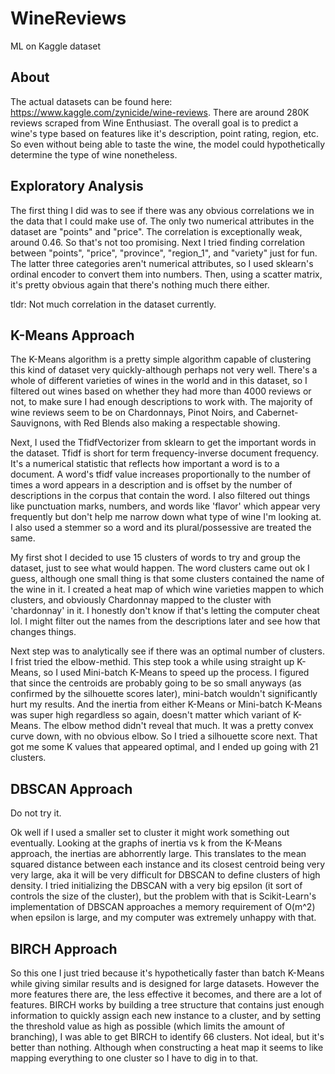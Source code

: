 # WineReviews
ML on Kaggle dataset

## About
The actual datasets can be found here: https://www.kaggle.com/zynicide/wine-reviews. There are around 280K reviews scraped from Wine Enthusiast. The overall goal is to predict a
wine's type based on features like it's description, point rating, region, etc. So even without being able to taste the wine, the model could hypothetically determine the type of 
wine nonetheless.

## Exploratory Analysis 
The first thing I did was to see if there was any obvious correlations we in the data that I could make use of. The only two numerical attributes in the dataset are "points" and
"price". The correlation is exceptionally weak, around 0.46. So that's not too promising. Next I tried finding correlation between "points", "price", "province", "region_1", and
"variety" just for fun. The latter three categories aren't numerical attributes, so I used sklearn's ordinal encoder to convert them into numbers. 
Then, using a scatter matrix, it's pretty obvious again that there's nothing much there either. 

tldr: Not much correlation in the dataset currently.

## K-Means Approach
The K-Means algorithm is a pretty simple algorithm capable of clustering this kind of dataset very quickly-although perhaps not very well. There's a whole of different varieties of wines in the world and in this dataset, so I filtered out wines based on whether they had more than 4000 reviews or not, to make sure I had enough descriptions to work with. The majority of wine reviews seem to be on Chardonnays, Pinot Noirs, and Cabernet-Sauvignons, with Red Blends also making a respectable showing. 

Next, I used the TfidfVectorizer from sklearn to get the important words in the dataset. Tfidf is short for term frequency-inverse document frequency. It's a numerical statistic that reflects how important a word is to a document. A word's tfidf value increases proportionally to the number of times a word appears in a description and is offset by the number of descriptions in the corpus that contain the word. I also filtered out things like punctuation marks, numbers, and words like 'flavor' which appear very frequently but don't help me narrow down what type of wine I'm looking at. I also used a stemmer so a word and its plural/possessive are treated the same.

My first shot I decided to use 15 clusters of words to try and group the dataset, just to see what would happen. The word clusters came out ok I guess, although one small thing is that some clusters contained the name of the wine in it. I created a heat map of which wine varieties mappen to which clusters, and obviously Chardonnay mapped to the cluster with 'chardonnay' in it. I honestly don't know if that's letting the computer cheat lol. I might filter out the names from the descriptions later and see how that changes things.

Next step was to analytically see if there was an optimal number of clusters. I frist tried the elbow-methid. This step took a while using straight up K-Means, so I used Mini-batch K-Means to speed up the process. I figured that since the centroids are probably going to be so small anyways (as confirmed by the silhouette scores later), mini-batch wouldn't significantly hurt my results. And the inertia from either K-Means or Mini-batch K-Means was super high regardless so again, doesn't matter which variant of K-Means. The elbow method didn't reveal that much. It was a pretty convex curve down, with no obvious elbow. So I tried a silhouette score next. That got me some K values that appeared optimal, and I ended up going with 21 clusters.

## DBSCAN Approach
Do not try it.

Ok well if I used a smaller set to cluster it might work something out eventually. Looking at the graphs of inertia vs k from the K-Means approach, the inertias are abhorrently large. This translates to the mean squared distance between each instance and its closest centroid being very very large, aka it will be very difficult for DBSCAN to define clusters of high density. I tried initializing the DBSCAN with a very big epsilon (it sort of controls the size of the cluster), but the problem with that is Scikit-Learn's implementation of DBSCAN approaches a memory requirement of O(m^2) when epsilon is large, and my computer was extremely unhappy with that.

## BIRCH Approach
So this one I just tried because it's hypothetically faster than batch K-Means while giving similar results and is designed for large datasets. However the more features there are, the less effective it becomes, and there are a lot of features. BIRCH works by building a tree structure that contains just enough information to quickly assign each new instance to a cluster, and by setting the threshold value as high as possible (which limits the amount of branching), I was able to get BIRCH to identify 66 clusters. Not ideal, but it's better than nothing. Although when constructing a heat map it seems to like mapping everything to one cluster so I have to dig in to that. 
